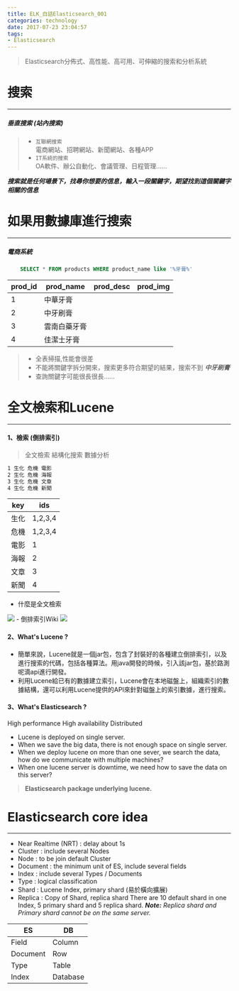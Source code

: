 ```yaml
---
title: ELK_白話Elasticsearch_001
categories: technology
date: 2017-07-23 23:04:57
tags:
- Elasticsearch
---
```

> Elasticsearch分佈式、高性能、高可用、可伸縮的搜索和分析系統 

<!--more-->

# 搜索  
------
##### 垂直搜索 (站內搜索)   
> - `互聯網搜索`  
    電商網站、招聘網站、新聞網站、各種APP
> - `IT系統的搜索`  
    OA軟件、辦公自動化、會議管理、日程管理......

_**搜索就是任何場景下，找尋你想要的信息，輸入一段關鍵字，期望找到這個關鍵字相關的信息**_  
# 如果用數據庫進行搜索
------
##### 電商系統  
```sql
    SELECT * FROM products WHERE product_name like '%牙膏%'
```    
|prod_id|prod_name|prod_desc|prod_img|
|-|-|-|-|
|1|中華牙膏| | |
|2|中牙刷膏| | |
|3|雲南白藥牙膏| | |
|4|佳潔士牙膏| | |  
> - 全表掃描,性能會很差   
> - 不能將關鍵字拆分開來，搜索更多符合期望的結果，搜索不到 **_中牙刷膏_**  
> - 查詢關鍵字可能很長很長......  

# 全文檢索和Lucene
------
#### 1、檢索 (倒排索引)
> 全文檢索
> 結構化搜索
> 數據分析

```markdown
1 生化 危機 電影  
2 生化 危機 海報  
3 生化 危機 文章  
4 生化 危機 新聞  
```  
|key|ids|  
|-|-|  
|生化|1,2,3,4|  
|危機|1,2,3,4|  
|電影|1|  
|海報|2|  
|文章|3|  
|新聞|4|
- 什麼是全文檢索
<img src="/images/elasticsearch/001_什麼是全文檢索.png"  />
- 倒排索引Wiki
<img src="/images/elasticsearch/002_倒排索引.png"  />

#### 2、What's Lucene ?
- 簡單來說，Lucene就是一個jar包，包含了封裝好的各種建立倒排索引，以及進行搜索的代碼，包括各種算法。用java開發的時候，引入該jar包，基於路測呢滴api進行開發。  
- 利用Lucene給已有的數據建立索引，Lucene會在本地磁盤上，組織索引的數據結構，還可以利用Lucene提供的API來針對磁盤上的索引數據，進行搜索。  

#### 3、What's Elasticsearch ?
High performance High availability Distributed
- Lucene is deployed on single server.
- When we save the big data, there is not enough space on single server.
- When we deploy lucene on more than one sever, we search the data, how do we communicate with multiple machines?
- When one lucene server is downtime, we need how to save the data on this server?   
> **Elasticsearch package underlying lucene.**

# Elasticsearch core idea
-----
- Near Realtime (NRT) : delay about 1s
- Cluster : include several Nodes
- Node : to be join default Cluster
- Document : the minimum unit of ES, include several fields
- Index : include several Types / Documents
- Type : logical classification
- Shard : Lucene Index, primary shard (易於橫向擴展)
- Replica : Copy of Shard, replica shard
    There are 10 default shard in one Index, 5 primary shard and 5 replica shard.
    _**Note:** Replica shard and Primary shard cannot be on the same server._

|ES|DB|
|-|-|
|Field|Column|
|Document|Row|
|Type|Table|
|Index|Database|



       

    
    
    
    
    
    
    
    
    
    
    
    
    
    
    
    
    
